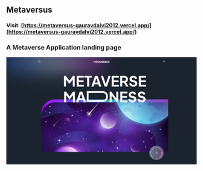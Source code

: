 ## Metaversus
#### Visit: [https://metaversus-gauravdalvi2012.vercel.app/](https://metaversus-gauravdalvi2012.vercel.app/)
### A Metaverse Application landing page
![](./readme/image1.png)